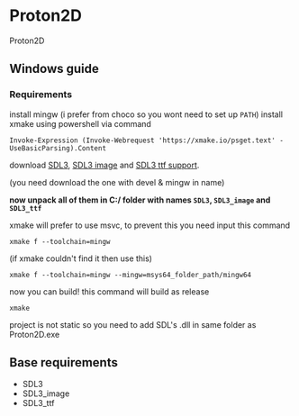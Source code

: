 # Proton2D
Proton2D

## Windows guide
### Requirements
install mingw (i prefer from choco so you wont need to set up `PATH`)
install xmake using powershell via command
```pwsh
Invoke-Expression (Invoke-Webrequest 'https://xmake.io/psget.text' -UseBasicParsing).Content
```

download [SDL3](https://github.com/libsdl-org/SDL/releases/latest), [SDL3 image](https://github.com/libsdl-org/SDL_image/releases/latest) and [SDL3 ttf support](https://github.com/libsdl-org/SDL_ttf/releases/latest).

(you need download the one with devel & mingw in name)

**now unpack all of them in C:/ folder with names `SDL3`, `SDL3_image` and `SDL3_ttf`**

xmake will prefer to use msvc, to prevent this you need input this command
```pwsh
xmake f --toolchain=mingw
```
(if xmake couldn't find it then use this)
```pwsh
xmake f --toolchain=mingw --mingw=msys64_folder_path/mingw64
```
now you can build! this command will build as release
```pwsh
xmake
```

project is not static so you need to add SDL's .dll in same folder as Proton2D.exe

## Base requirements
- SDL3
- SDL3_image
- SDL3_ttf
